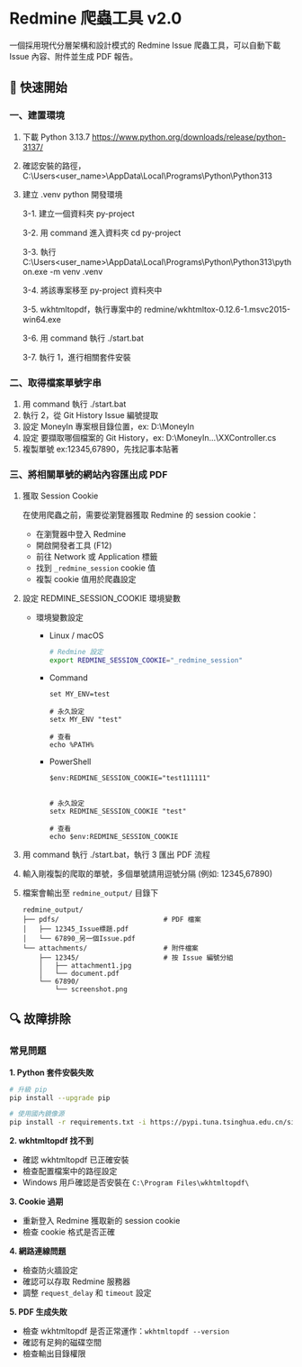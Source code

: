 # Redmine 爬蟲工具 v2.0

一個採用現代分層架構和設計模式的 Redmine Issue 爬蟲工具，可以自動下載 Issue 內容、附件並生成 PDF 報告。

## 🚀 快速開始

### 一、建置環境

1. 下載 Python 3.13.7 https://www.python.org/downloads/release/python-3137/

2. 確認安裝的路徑，C:\Users\<user_name>\AppData\Local\Programs\Python\Python313

3. 建立 .venv python 開發環境

    3-1. 建立一個資料夾 py-project

    3-2. 用 command 進入資料夾 cd py-project

    3-3. 執行 C:\Users\<user_name>\AppData\Local\Programs\Python\Python313\python.exe -m venv .venv

    3-4. 將該專案移至 py-project 資料夾中

    3-5.  wkhtmltopdf，執行專案中的 redmine/wkhtmltox-0.12.6-1.msvc2015-win64.exe

    3-6. 用 command 執行 ./start.bat

    3-7. 執行 1，進行相關套件安裝


### 二、取得檔案單號字串

1. 用 command 執行 ./start.bat
2. 執行 2，從 Git History Issue 編號提取
3. 設定 MoneyIn 專案根目錄位置，ex: D:\MoneyIn
4. 設定 要擷取哪個檔案的 Git History，ex: D:\MoneyIn\...\XXController.cs
5. 複製單號 ex:12345,67890，先找記事本貼著

### 三、將相關單號的網站內容匯出成 PDF

1. 獲取 Session Cookie

    在使用爬蟲之前，需要從瀏覽器獲取 Redmine 的 session cookie：
    * 在瀏覽器中登入 Redmine
    * 開啟開發者工具 (F12)
    * 前往 Network 或 Application 標籤
    * 找到 `_redmine_session` cookie 值
    * 複製 cookie 值用於爬蟲設定

2. 設定 REDMINE_SESSION_COOKIE 環境變數

    * 環境變數設定

      * Linux / macOS

        ```bash
        # Redmine 設定
        export REDMINE_SESSION_COOKIE="_redmine_session"
        ```

      * Command
          ```
          set MY_ENV=test

          # 永久設定
          setx MY_ENV "test"

          # 查看
          echo %PATH%
          ```


      * PowerShell

        ```shell
        $env:REDMINE_SESSION_COOKIE="test111111"


        # 永久設定
        setx REDMINE_SESSION_COOKIE "test"

        # 查看
        echo $env:REDMINE_SESSION_COOKIE
        ```

3. 用 command 執行 ./start.bat，執行 3 匯出 PDF 流程

4. 輸入剛複製的爬取的單號，多個單號請用逗號分隔 (例如: 12345,67890)

5. 檔案會輸出至 `redmine_output/` 目錄下

    ```
    redmine_output/
    ├── pdfs/                          # PDF 檔案
    │   ├── 12345_Issue標題.pdf
    │   └── 67890_另一個Issue.pdf
    └── attachments/                   # 附件檔案
        ├── 12345/                     # 按 Issue 編號分組
        │   ├── attachment1.jpg
        │   └── document.pdf
        └── 67890/
            └── screenshot.png
    ```


## 🔍 故障排除

### 常見問題

**1. Python 套件安裝失敗**

```bash
# 升級 pip
pip install --upgrade pip

# 使用國內鏡像源
pip install -r requirements.txt -i https://pypi.tuna.tsinghua.edu.cn/simple/
```

**2. wkhtmltopdf 找不到**
- 確認 wkhtmltopdf 已正確安裝
- 檢查配置檔案中的路徑設定
- Windows 用戶確認是否安裝在 `C:\Program Files\wkhtmltopdf\`

**3. Cookie 過期**
- 重新登入 Redmine 獲取新的 session cookie
- 檢查 cookie 格式是否正確

**4. 網路連線問題**
- 檢查防火牆設定
- 確認可以存取 Redmine 服務器
- 調整 `request_delay` 和 `timeout` 設定

**5. PDF 生成失敗**
- 檢查 wkhtmltopdf 是否正常運作：`wkhtmltopdf --version`
- 確認有足夠的磁碟空間
- 檢查輸出目錄權限
